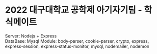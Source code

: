 # 2022 대구대학교 공학제 아기자기팀 - 학식메이트
Server: Nodejs + Express<br>
DataBase: Mysql
Module: body-parser, cookie-parser, crypto, express, express-session, express-status-monitor, mysql, nodemailer, nodemon

